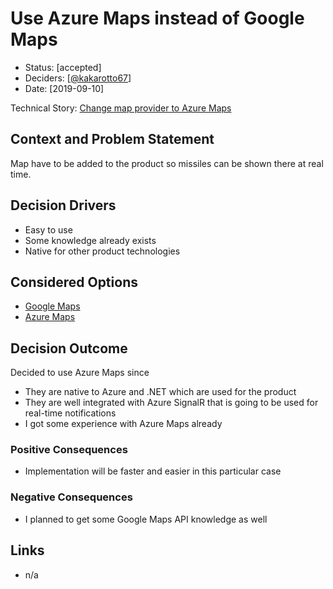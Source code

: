 # Use Azure Maps instead of Google Maps

* Status: [accepted]
* Deciders: [[@kakarotto67](https://github.com/kakarotto67)]
* Date: [2019-09-10]

Technical Story: [Change map provider to Azure Maps](https://github.com/kakarotto67/mlmc/issues/3)

## Context and Problem Statement

Map have to be added to the product so missiles can be shown there at real time.

## Decision Drivers

* Easy to use
* Some knowledge already exists
* Native for other product technologies

## Considered Options

* [Google Maps](https://developers.google.com/maps/documentation/)
* [Azure Maps](https://azure.microsoft.com/en-us/services/azure-maps/)

## Decision Outcome

Decided to use Azure Maps since

* They are native to Azure and .NET which are used for the product
* They are well integrated with Azure SignalR that is going to be used for real-time notifications
* I got some experience with Azure Maps already

### Positive Consequences

* Implementation will be faster and easier in this particular case

### Negative Consequences

* I planned to get some Google Maps API knowledge as well

## Links

* n/a
